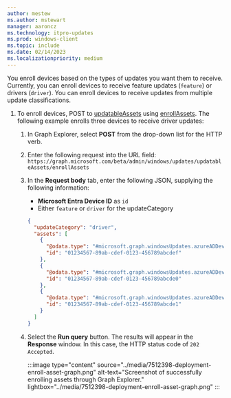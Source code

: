 ```yaml
---
author: mestew
ms.author: mstewart
manager: aaroncz
ms.technology: itpro-updates
ms.prod: windows-client
ms.topic: include
ms.date: 02/14/2023
ms.localizationpriority: medium
---
```

<!--This file is shared by deployment-service-drivers.md and the deployment-service-feature-updates.md articles. Headings may be driven by article context. 7512398 -->

You enroll devices based on the types of updates you want them to receive. Currently, you can enroll devices to receive feature updates (`feature`) or drivers (`driver`). You can enroll devices to receive updates from multiple update classifications.

1. To enroll devices, POST to [updatableAssets](/graph/api/resources/windowsupdates-updatableasset) using [enrollAssets](/graph/api/windowsupdates-updatableasset-enrollassets). The following example enrolls three devices to receive driver updates:
   1. In Graph Explorer, select **POST** from the drop-down list for the HTTP verb.
   1. Enter the following request into the URL field: </br>
    `https://graph.microsoft.com/beta/admin/windows/updates/updatableAssets/enrollAssets`
   1. In the **Request body** tab, enter the following JSON, supplying the following information:
      - **Microsoft Entra Device ID** as `id`
      - Either `feature` or `driver` for the updateCategory

      ```json
      {
        "updateCategory": "driver",
        "assets": [
          {
            "@odata.type": "#microsoft.graph.windowsUpdates.azureADDevice",
            "id": "01234567-89ab-cdef-0123-456789abcdef"
          },
          {
            "@odata.type": "#microsoft.graph.windowsUpdates.azureADDevice",
            "id": "01234567-89ab-cdef-0123-456789abcde0"
          },
          {
            "@odata.type": "#microsoft.graph.windowsUpdates.azureADDevice",
            "id": "01234567-89ab-cdef-0123-456789abcde1"
          }
        ]
      }
      ```

   1. Select the **Run query** button. The results will appear in the **Response** window. In this case, the HTTP status code of `202 Accepted`.

       :::image type="content" source="../media/7512398-deployment-enroll-asset-graph.png" alt-text="Screenshot of successfully enrolling assets through Graph Explorer." lightbox="../media/7512398-deployment-enroll-asset-graph.png" :::
